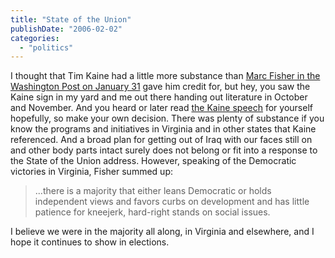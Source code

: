 ```yaml
---
title: "State of the Union"
publishDate: "2006-02-02"
categories: 
  - "politics"
---
```


I thought that Tim Kaine had a little more substance than [Marc Fisher in the Washington Post on January 31](http://blog.washingtonpost.com/rawfisher/2006/01/nervous_kaine_victorious_herri.html) gave him credit for, but hey, you saw the Kaine sign in my yard and me out there handing out literature in October and November. And you heard or later read [the Kaine speech](http://rawstory.com/news/2005/Excerpts_of_Democrats_counterState_of_Union_0131.html) for yourself hopefully, so make your own decision. There was plenty of substance if you know the programs and initiatives in Virginia and in other states that Kaine referenced. And a broad plan for getting out of Iraq with our faces still on and other body parts intact surely does not belong or fit into a response to the State of the Union address. However, speaking of the Democratic victories in Virginia, Fisher summed up:

> ...there is a majority that either leans Democratic or holds independent views and favors curbs on development and has little patience for kneejerk, hard-right stands on social issues.

I believe we were in the majority all along, in Virginia and elsewhere, and I hope it continues to show in elections.
